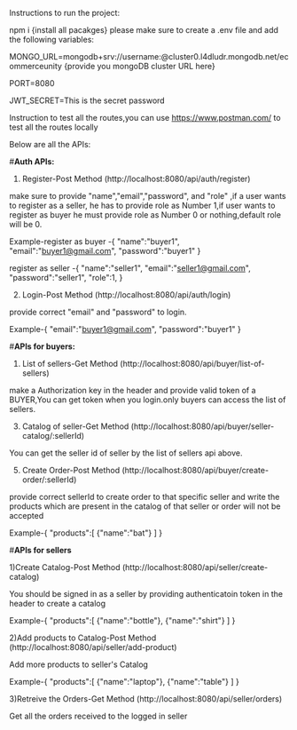 Instructions to run the project:

npm i {install all pacakges}
please make sure to create a .env file and add the following variables:

MONGO_URL=mongodb+srv://username:<password>@cluster0.l4dludr.mongodb.net/ecommerceunity  {provide you mongoDB cluster URL here}

PORT=8080

JWT_SECRET=This is the secret password

Instruction to test all the routes,you can use https://www.postman.com/ to test all the routes locally

Below are all the APIs:

#**Auth APIs:**
1) Register-Post Method (http://localhost:8080/api/auth/register)

  make sure to provide "name","email","password", and "role" ,if a user wants to register as a seller,
  he has to provide role as Number 1,if user wants to register as buyer he must provide role as Number 0 or nothing,default role will be 0.

  Example-register as buyer -{
    "name":"buyer1",
    "email":"buyer1@gmail.com",
    "password":"buyer1"
}

register as seller -{
    "name":"seller1",
    "email":"seller1@gmail.com",
    "password":"seller1",
    "role":1,
}

2) Login-Post Method (http://localhost:8080/api/auth/login)

  provide correct "email" and "password" to login.

Example-{
    "email":"buyer1@gmail.com",
    "password":"buyer1"
}

#**APIs for buyers:**

1) List of sellers-Get Method (http://localhost:8080/api/buyer/list-of-sellers)

  make a Authorization key in the header and provide valid token of a BUYER,You can get token when you login.only buyers can access the list of sellers.

3) Catalog of seller-Get Method (http://localhost:8080/api/buyer/seller-catalog/:sellerId)

  You can get the seller id of seller by the list of sellers api above.

5) Create Order-Post Method (http://localhost:8080/api/buyer/create-order/:sellerId)

  provide correct sellerId to create order to that specific seller and write the products which are present in the catalog of that seller or order will not be accepted

Example-{
    "products":[
        {"name":"bat"}
    ]
}

#**APIs for sellers**

1)Create Catalog-Post Method (http://localhost:8080/api/seller/create-catalog)

  You should be signed in as a seller by providing authenticatoin token in the header to create a catalog

  Example-{
    "products":[
        {"name":"bottle"},
        {"name":"shirt"}
    ]
}

2)Add products to Catalog-Post Method (http://localhost:8080/api/seller/add-product)

  Add more products to seller's Catalog

   Example-{
    "products":[
        {"name":"laptop"},
        {"name":"table"}
    ]
}

3)Retreive the Orders-Get Method (http://localhost:8080/api/seller/orders)

  Get all the orders received to the logged in seller 
  




